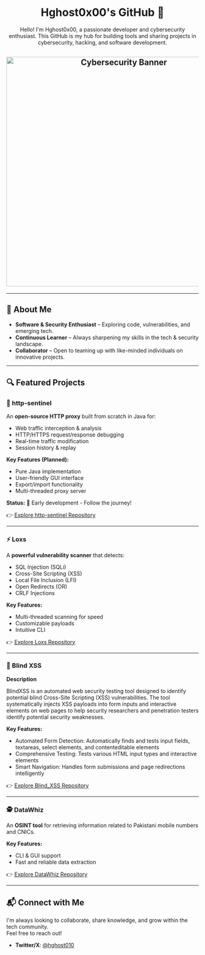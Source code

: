 <h1 align="center">Hghost0x00's GitHub 🚀</h1>

<p align="center">Hello! I'm Hghost0x00, a passionate developer and cybersecurity enthusiast.  
This GitHub is my hub for building tools and sharing projects in cybersecurity, hacking, and software development.</p>

<h2 align="center">
  <img src="https://github.com/user-attachments/assets/c4bd85a2-7289-4cc2-86d4-4ac6f82a8b5a" alt="Cybersecurity Banner" width="600">
</h2>

---

## 🧠 About Me

- **Software & Security Enthusiast** – Exploring code, vulnerabilities, and emerging tech.  
- **Continuous Learner** – Always sharpening my skills in the tech & security landscape.  
- **Collaborator** – Open to teaming up with like-minded individuals on innovative projects.  

---

## 🔍 Featured Projects

### 🔀 http-sentinel

An **open-source HTTP proxy** built from scratch in Java for:  
- Web traffic interception & analysis  
- HTTP/HTTPS request/response debugging  
- Real-time traffic modification  
- Session history & replay

**Key Features (Planned):**  
- Pure Java implementation  
- User-friendly GUI interface  
- Export/import functionality  
- Multi-threaded proxy server  

**Status:** 🚧 Early development - Follow the journey!  

👉 [Explore http-sentinel Repository](https://github.com/Hghost0x00/http-sentinel)

---

### ⚡ Loxs
A **powerful vulnerability scanner** that detects:  
- SQL Injection (SQLi)  
- Cross-Site Scripting (XSS)  
- Local File Inclusion (LFI)  
- Open Redirects (OR)  
- CRLF Injections  

**Key Features:**  
- Multi-threaded scanning for speed  
- Customizable payloads  
- Intuitive CLI  

👉 [Explore Loxs Repository](https://github.com/coffinxp/loxs)

---

### 🎯 Blind XSS

**Description**

BlindXSS is an automated web security testing tool designed to identify potential blind Cross-Site Scripting (XSS) vulnerabilities. The tool systematically injects XSS payloads into form inputs and interactive elements on web pages to help security researchers and penetration testers identify potential security weaknesses.

**Key Features:**  

- Automated Form Detection: Automatically finds and tests input fields, textareas, select elements, and contenteditable elements
- Comprehensive Testing: Tests various HTML input types and interactive elements
- Smart Navigation: Handles form submissions and page redirections intelligently

  
👉 [Explore Blind_XSS Repository](https://github.com/Hghost0x00/Blind_XSS)

---

### 🕵️ DataWhiz
An **OSINT tool** for retrieving information related to Pakistani mobile numbers and CNICs.  

**Key Features:**  
- CLI & GUI support  
- Fast and reliable data extraction  

👉 [Explore DataWhiz Repository](https://github.com/AnonKryptiQuz/DataWhiz)

---

## 📬 Connect with Me

I'm always looking to collaborate, share knowledge, and grow within the tech community.  
Feel free to reach out!  

- **Twitter/X**: [@hghost010](https://x.com/hghost010)

